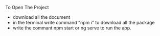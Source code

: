 To Open The Project

- download all the document
- in the terminal write command "npm i" to download all the package
- write the commant npm start or ng serve to run the app.
